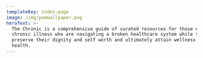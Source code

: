 ```yaml
---
templateKey: index-page
image: /img/pomwallpaper.png
heroText: >-
  The Chronic is a comprehensive guide of curated resources for those with
  chronic illness who are navigating a broken healthcare system while trying to
  preserve their dignity and self worth and ultimately attain wellness and
  health.
---
```



